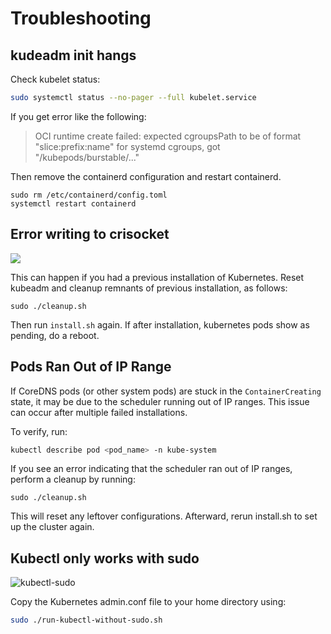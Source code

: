 # Troubleshooting

## kudeadm init hangs

Check kubelet status:
```bash
sudo systemctl status --no-pager --full kubelet.service
```

If you get error like the following:

> OCI runtime create failed: expected cgroupsPath to be of format \"slice:prefix:name\" for systemd cgroups, got \"/kubepods/burstable/..."

Then remove the containerd configuration and restart containerd.

```
sudo rm /etc/containerd/config.toml
systemctl restart containerd
```

## Error writing to crisocket
![](images/error-crisocket.png)

This can happen if you had a previous installation of Kubernetes.
Reset kubeadm and cleanup remnants of previous installation, as follows:
```
sudo ./cleanup.sh
```
Then run `install.sh` again. If after installation, kubernetes pods show as pending, do a reboot.

## Pods Ran Out of IP Range

If CoreDNS pods (or other system pods) are stuck in the `ContainerCreating` state, it may be due to the scheduler running out of IP ranges. This issue can occur after multiple failed installations.

To verify, run:
```bash
kubectl describe pod <pod_name> -n kube-system
```

If you see an error indicating that the scheduler ran out of IP ranges, perform a cleanup by running:

```
sudo ./cleanup.sh
```
This will reset any leftover configurations. Afterward, rerun install.sh to set up the cluster again.

## Kubectl only works with sudo
![kubectl-sudo](images/sudo-error.png)

Copy the Kubernetes admin.conf file to your home directory using:
```bash
sudo ./run-kubectl-without-sudo.sh
```
